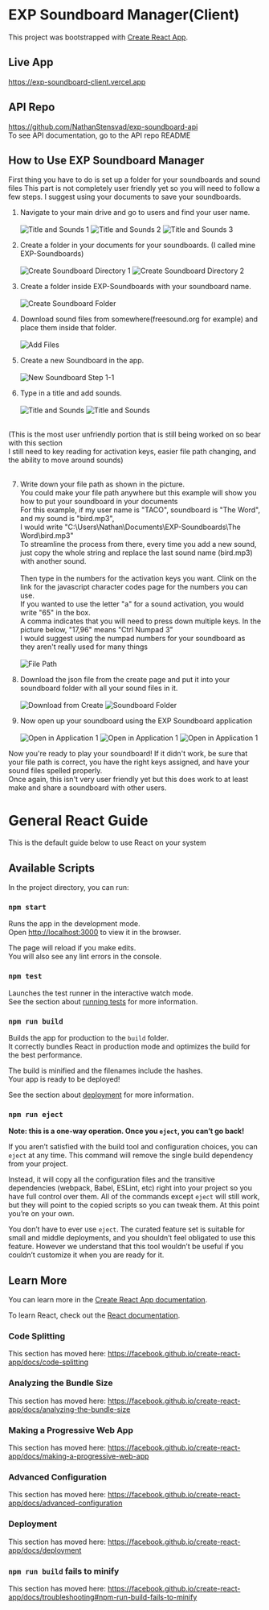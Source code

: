 # EXP Soundboard Manager(Client)

This project was bootstrapped with [Create React App](https://github.com/facebook/create-react-app).


## Live App

https://exp-soundboard-client.vercel.app

## API Repo

https://github.com/NathanStensvad/exp-soundboard-api \
To see API documentation, go to the API repo README

## How to Use EXP Soundboard Manager

First thing you have to do is set up a folder for your soundboards and sound files
This part is not completely user friendly yet so you will need to follow a few steps.
I suggest using your documents to save your soundboards.

1. Navigate to your main drive and go to users and find your user name. <br /><br />
![Title and Sounds 1](https://github.com/NathanStensvad/exp-soundboard-client/blob/main/public/pictures/4.1.png)
![Title and Sounds 2](https://github.com/NathanStensvad/exp-soundboard-client/blob/main/public/pictures/4.2.png)
![Title and Sounds 3](https://github.com/NathanStensvad/exp-soundboard-client/blob/main/public/pictures/4.3.png)

2. Create a folder in your documents for your soundboards. (I called mine EXP-Soundboards)<br /><br />
![Create Soundboard Directory 1](https://github.com/NathanStensvad/exp-soundboard-client/blob/main/public/pictures/4.4.png)
![Create Soundboard Directory 2](https://github.com/NathanStensvad/exp-soundboard-client/blob/main/public/pictures/4.45.png)

3. Create a folder inside EXP-Soundboards with your soundboard name.<br /><br />
![Create Soundboard Folder](https://github.com/NathanStensvad/exp-soundboard-client/blob/main/public/pictures/4.5.png)

4. Download sound files from somewhere(freesound.org for example) and place them inside that folder.<br /><br />
![Add Files](https://github.com/NathanStensvad/exp-soundboard-client/blob/main/public/pictures/4.6.png)

5. Create a new Soundboard in the app.<br /><br />
![New Soundboard Step 1-1](https://github.com/NathanStensvad/exp-soundboard-client/blob/main/public/pictures/1.png)

6. Type in a title and add sounds.<br/><br/>
![Title and Sounds](https://github.com/NathanStensvad/exp-soundboard-client/blob/main/public/pictures/3.png)
                        <img src="pictures/3.png" alt="Title and Sounds" /><br/><br/>

(This is the most user unfriendly portion that is still being worked on so bear with this section<br/>
I still need to key reading for activation keys, easier file path changing, and the ability to move around sounds)<br/><br/>

7. Write down your file path as shown in the picture. <br/>
You could make your file path anywhere but this example will show you how to put your soundboard in your documents<br />
For this example, if my user name is "TACO", soundboard is "The Word", and my sound is "bird.mp3", <br />I would write "C:\Users\Nathan\Documents\EXP-Soundboards\The Word\bird.mp3"<br/>
To streamline the process from there, every time you add a new sound, just copy the whole string and replace the last sound name (bird.mp3) with another sound.<br/><br/>
Then type in the numbers for the activation keys you want. Clink on the link for the javascript character codes page for the numbers you can use.<br/>
If you wanted to use the letter "a" for a sound activation, you would write "65" in the box. <br/>
A comma indicates that you will need to press down multiple keys. In the picture below, "17,96" means "Ctrl Numpad 3"<br/>
I would suggest using the numpad numbers for your soundboard as they aren't really used for many things<br/><br/>
![File Path](https://github.com/NathanStensvad/exp-soundboard-client/blob/main/public/pictures/4.0.png)

8. Download the json file from the create page and put it into your soundboard folder with all your sound files in it. <br/><br/>
![Download from Create](https://github.com/NathanStensvad/exp-soundboard-client/blob/main/public/pictures/6.png)
![Soundboard Folder](https://github.com/NathanStensvad/exp-soundboard-client/blob/main/public/pictures/5.png)

9. Now open up your soundboard using the EXP Soundboard application<br/><br/>
![Open in Application 1](https://github.com/NathanStensvad/exp-soundboard-client/blob/main/public/pictures/7.1.png)
![Open in Application 1](https://github.com/NathanStensvad/exp-soundboard-client/blob/main/public/pictures/7.2.png)
![Open in Application 1](https://github.com/NathanStensvad/exp-soundboard-client/blob/main/public/pictures/7.3.png)

Now you're ready to play your soundboard! If it didn't work, be sure that your file path is correct, you have the right keys assigned, and have your sound files spelled properly.<br/>
Once again, this isn't very user friendly yet but this does work to at least make and share a soundboard with other users. 


# General React Guide

This is the default guide below to use React on your system

## Available Scripts

In the project directory, you can run:

### `npm start`

Runs the app in the development mode.<br />
Open [http://localhost:3000](http://localhost:3000) to view it in the browser.

The page will reload if you make edits.<br />
You will also see any lint errors in the console.

### `npm test`

Launches the test runner in the interactive watch mode.<br />
See the section about [running tests](https://facebook.github.io/create-react-app/docs/running-tests) for more information.

### `npm run build`

Builds the app for production to the `build` folder.<br />
It correctly bundles React in production mode and optimizes the build for the best performance.

The build is minified and the filenames include the hashes.<br />
Your app is ready to be deployed!

See the section about [deployment](https://facebook.github.io/create-react-app/docs/deployment) for more information.

### `npm run eject`

**Note: this is a one-way operation. Once you `eject`, you can’t go back!**

If you aren’t satisfied with the build tool and configuration choices, you can `eject` at any time. This command will remove the single build dependency from your project.

Instead, it will copy all the configuration files and the transitive dependencies (webpack, Babel, ESLint, etc) right into your project so you have full control over them. All of the commands except `eject` will still work, but they will point to the copied scripts so you can tweak them. At this point you’re on your own.

You don’t have to ever use `eject`. The curated feature set is suitable for small and middle deployments, and you shouldn’t feel obligated to use this feature. However we understand that this tool wouldn’t be useful if you couldn’t customize it when you are ready for it.

## Learn More

You can learn more in the [Create React App documentation](https://facebook.github.io/create-react-app/docs/getting-started).

To learn React, check out the [React documentation](https://reactjs.org/).

### Code Splitting

This section has moved here: https://facebook.github.io/create-react-app/docs/code-splitting

### Analyzing the Bundle Size

This section has moved here: https://facebook.github.io/create-react-app/docs/analyzing-the-bundle-size

### Making a Progressive Web App

This section has moved here: https://facebook.github.io/create-react-app/docs/making-a-progressive-web-app

### Advanced Configuration

This section has moved here: https://facebook.github.io/create-react-app/docs/advanced-configuration

### Deployment

This section has moved here: https://facebook.github.io/create-react-app/docs/deployment

### `npm run build` fails to minify

This section has moved here: https://facebook.github.io/create-react-app/docs/troubleshooting#npm-run-build-fails-to-minify
